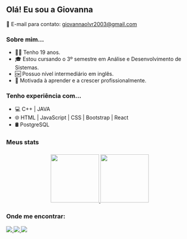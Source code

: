 ## Olá! Eu sou a Giovanna 

📧 E-mail para contato: giovannaolvr2003@gmail.com

<h3> Sobre mim... </h3>

- 🙋‍♀️ Tenho 19 anos.
- 🎓 Estou cursando o 3º semestre em Análise e Desenvolvimento de Sistemas.
- 🆗 Possuo nível intermediário em inglês.
- 🧐 Motivada à aprender e a crescer profissionalmente.

<h3> Tenho experiência com... </h3>

- 💻 C++		|		JAVA		
- 🌐 HTML		|		JavaScript		|		CSS		|		Bootstrap		|		React
- 🛢 PostgreSQL

<h3> Meus stats<h3/>
<div align="center">
  	<a href="https://github.com/giovannaolvr">
    	<img height="130em" src="https://github-readme-stats.vercel.app/api?username=giovannaolvr&count_private=true&include_all_commits=true&show_icons=true&theme=tokyonight&hide_border=false&show_owner=true"/>
    	<img height="130em" src="https://github-readme-stats.vercel.app/api/top-langs/?username=giovannaolvr&theme=tokyonight&hide_border=false&&layout=compact"/>
  	</a>
</div>

<h3> Onde me encontrar: </h3>

<div>
	<a href="https://github.com/giovannaolvr">    
		<img src="https://img.shields.io/badge/GitHub-100000?style=for-the-badge&logo=github&logoColor=white"/>
	<a href="https://www.linkedin.com/in/giovanna-oliveira-0b8414268/">
		<img src="https://img.shields.io/badge/LinkedIn-0077B5?style=for-the-badge&logo=linkedin&logoColor=white" />
  	<a href="https://www.instagram.com/giovanna_olvr/">
    		<img src="https://img.shields.io/badge/Instagram-E4405F?style=for-the-badge&logo=instagram&logoColor=white" />
</div>
